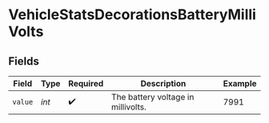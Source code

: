 # VehicleStatsDecorationsBatteryMilliVolts


## Fields

| Field                              | Type                               | Required                           | Description                        | Example                            |
| ---------------------------------- | ---------------------------------- | ---------------------------------- | ---------------------------------- | ---------------------------------- |
| `value`                            | *int*                              | :heavy_check_mark:                 | The battery voltage in millivolts. | 7991                               |
